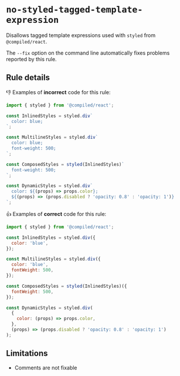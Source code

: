 # `no-styled-tagged-template-expression`

Disallows tagged template expressions used with `styled` from `@compiled/react`.

The `--fix` option on the command line automatically fixes problems reported by this rule.

## Rule details

👎 Examples of **incorrect** code for this rule:

```js
import { styled } from '@compiled/react';

const InlinedStyles = styled.div`
  color: blue;
`;

const MultilineStyles = styled.div`
  color: blue;
  font-weight: 500;
`;

const ComposedStyles = styled(InlinedStyles)`
  font-weight: 500;
`;

const DynamicStyles = styled.div`
  color: ${(props) => props.color};
  ${(props) => (props.disabled ? 'opacity: 0.8' : 'opacity: 1')}
`;
```

👍 Examples of **correct** code for this rule:

```js
import { styled } from '@compiled/react';

const InlinedStyles = styled.div({
  color: 'blue',
});

const MultilineStyles = styled.div({
  color: 'blue',
  fontWeight: 500,
});

const ComposedStyles = styled(InlinedStyles)({
  fontWeight: 500,
});

const DynamicStyles = styled.div(
  {
    color: (props) => props.color,
  },
  (props) => (props.disabled ? 'opacity: 0.8' : 'opacity: 1')
);
```

## Limitations

- Comments are not fixable
